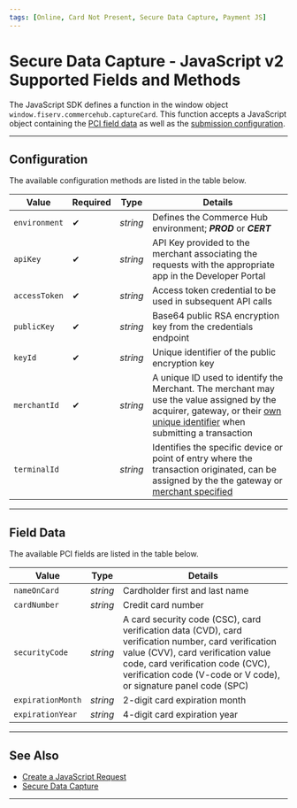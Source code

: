 ```yaml
---
tags: [Online, Card Not Present, Secure Data Capture, Payment JS]
---
```


# Secure Data Capture - JavaScript v2 Supported Fields and Methods

The JavaScript SDK defines a function in the window object `window.fiserv.commercehub.captureCard`. This function accepts a JavaScript object containing the [PCI field data](#field-data) as well as the [submission configuration](#configuration).

---

## Configuration

The available configuration methods are listed in the table below.

| Value | Required | Type | Details |
| ------ | ----------- | ------- | ----- |
| `environment` | &#10004; | _string_ | Defines the Commerce Hub environment; **_PROD_** or **_CERT_** |
| `apiKey` |  &#10004; | _string_ | API Key provided to the merchant associating the requests with the appropriate app in the Developer Portal |
| `accessToken` | &#10004; | _string_ | Access token credential to be used in subsequent API calls |
| `publicKey` | &#10004; | _string_ | Base64 public RSA encryption key from the credentials endpoint |
| `keyId` | &#10004; | _string_ | Unique identifier of the public encryption key |
| `merchantId` | &#10004; | _string_ | A unique ID used to identify the Merchant. The merchant may use the value assigned by the acquirer, gateway, or their [own unique identifier](?path=docs/Resources/Guides/BYOID.md) when submitting a transaction |
| `terminalId` | | _string_ | Identifies the specific device or point of entry where the transaction originated, can be assigned by the the gateway or [merchant specified](?path=docs/Resources/Guides/BYOID.md) |

---

## Field Data

The available PCI fields are listed in the table below.

| Value | Type | Details |
| ------ | ------- | ----- |
| `nameOnCard` | _string_ | Cardholder first and last name |
| `cardNumber` | _string_ | Credit card number |
| `securityCode` | _string_ | A card security code (CSC), card verification data (CVD), card verification number, card verification value (CVV), card verification value code, card verification code (CVC), verification code (V-code or V code), or signature panel code (SPC) |
| `expirationMonth` | _string_ | 2-digit card expiration month |
| `expirationYear` | _string_ | 4-digit card expiration year |

---

## See Also

- [Create a JavaScript Request](?path=docs/Online-Mobile-Digital/Secure-Data-Capture/Payment-JS/JS-Request.md)
- [Secure Data Capture](?path=docs/Online-Mobile-Digital/Secure-Data-Capture/Secure-Data-Capture.md)

---
